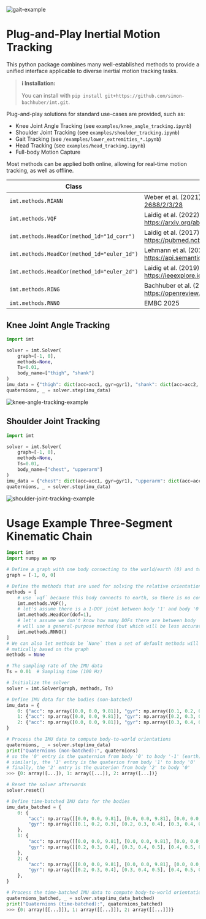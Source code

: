 ![gait-example](media/gait_demo.gif)

# Plug-and-Play Inertial Motion Tracking

This python package combines many well-established methods to provide a unified interface applicable to diverse inertial motion tracking tasks.

> **ℹ️ Installation:**
> 
> You can install with `pip install git+https://github.com/simon-bachhuber/imt.git`.

Plug-and-play solutions for standard use-cases are provided, such as:
- Knee Joint Angle Tracking (see `examples/knee_angle_tracking.ipynb`)
- Shoulder Joint Tracking (see `examples/shoulder_tracking.ipynb`)
- Gait Tracking (see `/examples/lower_extremities_*.ipynb`)
- Head Tracking (see `examples/head_tracking.ipynb`)
- Full-body Motion Capture

Most methods can be applied both online, allowing for real-time motion tracking, as well as offline.

| Class    | Publication             | $a_p$ | $g_p$ | $m_p$ | $a_i$ | $g_i$ | $m_i$ | Online |
|----------|-------------------------|-------|-------|-------|-------|-------|-------|--------|
| `imt.methods.RIANN`        | Weber et al. (2021), https://www.mdpi.com/2673-2688/2/3/28      | ✘     | ✘     | ✘     | ✔     | ✔     | ✘     | ✘      |
| `imt.methods.VQF`        | Laidig et al. (2022), https://arxiv.org/abs/2203.17024    | ✘     | ✘     | ✘     | ✔     | ✔     | ◯     | ✔      |
| `imt.methods.HeadCor(method_1d="1d_corr")`        | Laidig et al. (2017), https://pubmed.ncbi.nlm.nih.gov/28813947/         | ✔      | ✔     | ✘     | ✔     | ✔      | ✘     | ✘      |
| `imt.methods.HeadCor(method_1d="euler_1d")`        | Lehmann et al. (2020), https://api.semanticscholar.org/CorpusID:214710126         | ✔      | ✔     | ✘     | ✔     | ✔      | ✘     | ✘      |
| `imt.methods.HeadCor(method_1d="euler_2d")`        | Laidig et al. (2019), https://ieeexplore.ieee.org/document/8857535         | ✔      | ✔     | ✘     | ✔     | ✔      | ✘     | ✘      |
| `imt.methods.RING`        | Bachhuber et al. (2024), https://openreview.net/forum?id=h2C3rkn0zR        | ✔      | ✔     | ✘     | ✔     | ✔      | ✘     | ✔      |
| `imt.methods.RNNO`        | EMBC 2025        | ✔      | ✔     | ✘     | ✔     | ✔      | ✘     | ✔      |

## Knee Joint Angle Tracking
```python
import imt

solver = imt.Solver(
    graph=[-1, 0], 
    methods=None, 
    Ts=0.01, 
    body_name=["thigh", "shank"]
)
imu_data = {"thigh": dict(acc=acc1, gyr=gyr1), "shank": dict(acc=acc2, gyr=gyr2)}
quaternions, _ = solver.step(imu_data)
```
![knee-angle-tracking-example](media/knee_tracking.gif)

## Shoulder Joint Tracking
```python
import imt

solver = imt.Solver(
    graph=[-1, 0], 
    methods=None, 
    Ts=0.01, 
    body_name=["chest", "upperarm"]
)
imu_data = {"chest": dict(acc=acc1, gyr=gyr1), "upperarm": dict(acc=acc2, gyr=gyr2)}
quaternions, _ = solver.step(imu_data)
```
![shoulder-joint-tracking-example](media/shoulder_tracking.gif)

# Usage Example Three-Segment Kinematic Chain

```python
import imt
import numpy as np

# Define a graph with one body connecting to the world/earth (0) and two child bodies (1 and 2)
graph = [-1, 0, 0]

# Define the methods that are used for solving the relative orientation subproblems in the graph
methods = [
    # use `vqf` because this body connects to earth, so there is no constraint to exploit
    imt.methods.VQF(),
    # let's assume there is a 1-DOF joint between body '1' and body '0'
    imt.methods.HeadCor(dof=1),
    # let's assume we don't know how many DOFs there are between body '2' and body '0', so we
    # will use a general-purpose method (but which will be less accurate)
    imt.methods.RNNO()
]
# We can also let methods be `None` then a set of default methods will be determined auto-
# matically based on the graph
methods = None

# The sampling rate of the IMU data
Ts = 0.01  # Sampling time (100 Hz)

# Initialize the solver
solver = imt.Solver(graph, methods, Ts)

# Define IMU data for the bodies (non-batched)
imu_data = {
    0: {"acc": np.array([0.0, 0.0, 9.81]), "gyr": np.array([0.1, 0.2, 0.3])},
    1: {"acc": np.array([0.0, 0.0, 9.81]), "gyr": np.array([0.2, 0.3, 0.4])},
    2: {"acc": np.array([0.0, 0.0, 9.81]), "gyr": np.array([0.3, 0.4, 0.5])},
}

# Process the IMU data to compute body-to-world orientations
quaternions, _ = solver.step(imu_data)
print("Quaternions (non-batched):", quaternions)
# so the '0' entry is the quaternion from body '0' to body '-1' (earth)
# similarly, the '1' entry is the quaterion from body '1' to body '0'
# finally, the '2' entry is the quaterion from body '2' to body '0'
>>> {0: array([...]), 1: array([...]), 2: array([...])}

# Reset the solver afterwards
solver.reset()

# Define time-batched IMU data for the bodies
imu_data_batched = {
    0: {
        "acc": np.array([[0.0, 0.0, 9.81], [0.0, 0.0, 9.81], [0.0, 0.0, 9.81]]),
        "gyr": np.array([[0.1, 0.2, 0.3], [0.2, 0.3, 0.4], [0.3, 0.4, 0.5]])
    },
    1: {
        "acc": np.array([[0.0, 0.0, 9.81], [0.0, 0.0, 9.81], [0.0, 0.0, 9.81]]),
        "gyr": np.array([[0.2, 0.3, 0.4], [0.3, 0.4, 0.5], [0.4, 0.5, 0.6]])
    },
    2: {
        "acc": np.array([[0.0, 0.0, 9.81], [0.0, 0.0, 9.81], [0.0, 0.0, 9.81]]),
        "gyr": np.array([[0.2, 0.3, 0.4], [0.3, 0.4, 0.5], [0.4, 0.5, 0.6]])
    },
}

# Process the time-batched IMU data to compute body-to-world orientations
quaternions_batched, _ = solver.step(imu_data_batched)
print("Quaternions (time-batched):", quaternions_batched)
>>> {0: array([[...]]), 1: array([[...]]), 2: array([[...]])}
```